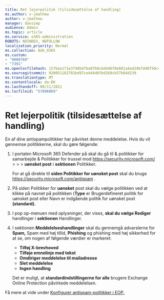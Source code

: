 ```yaml
---
title: Ret lejerpolitik (tilsidesættelse af handling)
ms.author: v-jmathew
author: v-jmathew
manager: dansimp
audience: Admin
ms.topic: article
ms.service: o365-administration
ROBOTS: NOINDEX, NOFOLLOW
localization_priority: Normal
ms.collection: Adm_O365
ms.custom:
- "9000760"
- "7391"
ms.openlocfilehash: 157baa1f1e3f48b47ba07b8c6d446f8e081a4ad24b7d48f50c4fc5af5518cdd6
ms.sourcegitcommit: 920051182781bd97ce4d4d6fbd268cb37b84d239
ms.translationtype: MT
ms.contentlocale: da-DK
ms.lasthandoff: 08/11/2021
ms.locfileid: "57896069"
---
```

# <a name="fix-tenant-policy-action-override"></a>Ret lejerpolitik (tilsidesættelse af handling)

En af dine antispampolitikker har påvirket denne meddelelse. Hvis du vil gennemse politikkerne, skal du gøre følgende:

1. I portalen Microsoft 365 Defender på skal du gå til & politikker for samarbejde & Politikker for trussel mod <https://security.microsoft.com/>  \>  \>  \> **uønsket post** i **sektionen** Politikker.

   For at gå direkte til **siden Politikker for uønsket post** skal du bruge <https://security.microsoft.com/antispam> .

2. På siden Politikker for **uønsket** post skal du vælge politikken ved  at klikke på  navnet på politikken (**Type** er Brugerdefineret politik for uønsket post eller Navn er indgående politik for uønsket post **(standard).**
3. I pop op-menuen med oplysninger, der vises, **skal du vælge Rediger** handlinger i **sektionen** Handlinger.
4. I sektionen  **Meddelelseshandlinger** skal du gennemgå advarslerne for **Spam,** Spam med høj tillid,  **Phishing** og phishing med høj sikkerhed for at se, om nogen af følgende værdier er markeret:
   - **Tilføj X-brevhoved**
   - **Tilføje emnelinje med tekst**
   - **Omdiriger meddelelse til mailadresse**
   - **Slet meddelelse**
   - **Ingen handling**

   Det er muligt, at **standardindstillingerne for alle** brugere Exchange Online Protection påvirkede meddelelsen.

Få mere at vide under [Konfigurer antispam-politikker i EOP.](https://docs.microsoft.com/microsoft-365/security/office-365-security/configure-your-spam-filter-policies)

